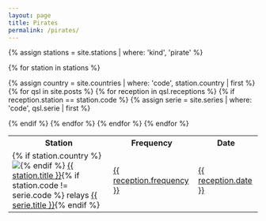 ```yaml
---
layout: page
title: Pirates
permalink: /pirates/
---
```


<table>
<tr>
    <th>Station</th>
    <th>Frequency</th>
    <th>Date</th>
</tr>

{% assign stations = site.stations | where: 'kind', 'pirate' %}

{% for station in stations %}

{% assign country = site.countries | where: 'code', station.country | first %}
{% for qsl in site.posts %}
{% for reception in qsl.receptions %}
{% if reception.station == station.code %}
{% assign serie = site.series | where: 'code', qsl.serie | first %}

<tr>
    <td>{% if station.country %}<img class="flag" src="{{ country.flag }}"/>{% endif %} <a href="{{ station.url }}">{{ station.title }}</a>{% if station.code != serie.code %} relays <a href="{{ serie.url }}">{{ serie.title }}</a>{% endif %}</td>
    <td><a href="{{ qsl.url }}">{{ reception.frequency }}</a></td>
    <td><a href="{{ qsl.url }}">{{ reception.date }}</a></td>
</tr>

{% endif %}
{% endfor %}
{% endfor %}
{% endfor %}

</table>
